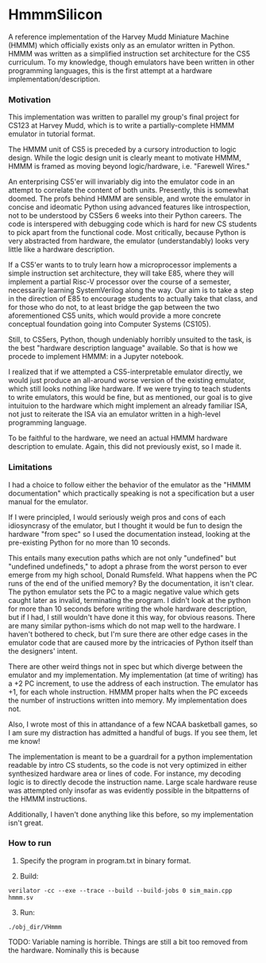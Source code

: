 # HmmmSilicon
A reference implementation of the Harvey Mudd Miniature Machine (HMMM) which officially exists only as an emulator written in Python. HMMM was written as a simplified instruction set architecture for the CS5 curriculum. To my knowledge, though emulators have been written in other programming languages, this is the first attempt at a hardware implementation/description.

### Motivation
This implementation was written to parallel my group's final project for CS123 at Harvey Mudd, which is to write a partially-complete HMMM emulator in tutorial format. 

The HMMM unit of CS5 is preceded by a cursory introduction to logic design. While the logic design unit is clearly meant to motivate HMMM, HMMM is framed as moving beyond logic/hardware, i.e. "Farewell Wires." 

An enterprising CS5'er will invariably dig into the emulator code in an attempt to correlate the content of both units. Presently, this is somewhat doomed. The profs behind HMMM are sensible, and wrote the emulator in concise and ideomatic Python using advanced features like introspection, not to be understood by CS5ers 6 weeks into their Python careers. The code is interspered with debugging code which is hard for new CS students to pick apart from the functional code. Most critically, because Python is very abstracted from hardware, the emulator (understandably) looks very little like a hardware description. 

If a CS5'er wants to to truly learn how a microprocessor implements a simple instruction set architecture, they will take E85, where they will implement a partial Risc-V processor over the course of a semester, necessarily learning SystemVerilog along the way. Our aim is to take a step in the direction of E85 to encourage students to actually take that class, and for those who do not, to at least bridge the gap between the two aforementioned CS5 units, which would provide a more concrete conceptual foundation going into Computer Systems (CS105).

Still, to CS5ers, Python, though undeniably horribly unsuited to the task, is the best "hardware description language" available. So that is how we procede to implement HMMM: in a Jupyter notebook.

I realized that if we attempted a CS5-interpretable emulator directly, we would just produce an all-around worse version of the existing emulator, which still looks nothing like hardware. If we were trying to teach students to write emulators, this would be fine, but as mentioned, our goal is to give intuituion to the hardware which might implement an already familiar ISA, not just to reiterate the ISA via an emulator written in a high-level programming language.

To be faithful to the hardware, we need an actual HMMM hardware description to emulate. Again, this did not previously exist, so I made it.


### Limitations

I had a choice to follow either the behavior of the emulator as the "HMMM documentation" which practically speaking is not a specification but a user manual for the emulator.

If I were principled, I would seriously weigh pros and cons of each idiosyncrasy of the emulator, but I thought it would be fun to design the hardware "from spec" so I used the documentation instead, looking at the pre-existing Python for no more than 10 seconds.

This entails many execution paths which are not only "undefined" but "undefined undefineds," to adopt a phrase from the worst person to ever emerge from my high school, Donald Rumsfeld. What happens when the PC runs of the end of the unified memory? By the documentation, it isn't clear. The python emulator sets the PC to a magic negative value which gets caught later as invalid, terminating the program. I didn't look at the python for more than 10 seconds before writing the whole hardware description, but if I had, I still wouldn't have done it this way, for obvious reasons. There are many similar python-isms which do not map well to the hardware. I haven't bothered to check, but I'm sure there are other edge cases in the emulator code that are caused more by the intricacies of Python itself than the designers' intent.

There are other weird things not in spec but which diverge between the emulator and my implementation. My implementation (at time of writing) has a +2 PC increment, to use the address of each instruction. The emulator has +1, for each whole instruction. HMMM proper halts when the PC exceeds the number of instructions written into memory. My implementation does not.

Also, I wrote most of this in attandance of a few NCAA basketball games, so I am sure my distraction has admitted a handful of bugs. If you see them, let me know!

The implementation is meant to be a guardrail for a python implementation readable by intro CS students, so the code is not very optimized in either synthesized hardware area or lines of code. For instance, my decoding logic is to directly decode the instruction name. Large scale hardware reuse was attempted only insofar as was evidently possible in the bitpatterns of the HMMM instructions.

Additionally, I haven't done anything like this before, so my implementation isn't great.


### How to run

1. Specify the program in program.txt in binary format.

2. Build:
```
verilator -cc --exe --trace --build --build-jobs 0 sim_main.cpp hmmm.sv
```

3. Run:
```
./obj_dir/VHmmm
```


TODO:
Variable naming is horrible.
Things are still a bit too removed from the hardware. Nominally this is because 
